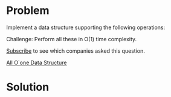 
# Problem

Implement a data structure supporting the following operations:

Challenge: Perform all these in O(1) time complexity.

[Subscribe](/subscribe/) to see which companies asked this question.



[All O`one Data Structure](https://leetcode.com/problems/all-oone-data-structure)

# Solution



